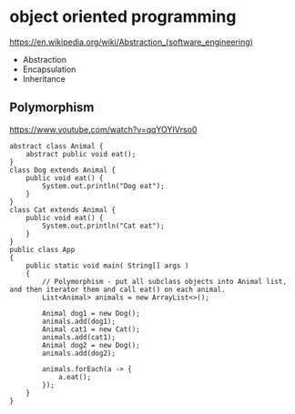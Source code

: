 # object oriented programming

https://en.wikipedia.org/wiki/Abstraction_(software_engineering)

- Abstraction
- Encapsulation
- Inheritance

## Polymorphism

https://www.youtube.com/watch?v=qqYOYIVrso0

```
abstract class Animal {
    abstract public void eat();
}
class Dog extends Animal {
    public void eat() {
        System.out.println("Dog eat");
    }
}
class Cat extends Animal {
    public void eat() {
        System.out.println("Cat eat");
    }
}
public class App
{
    public static void main( String[] args )
    {
        // Polymorphism - put all subclass objects into Animal list, and then iterator them and call eat() on each animal.
        List<Animal> animals = new ArrayList<>();

        Animal dog1 = new Dog();
        animals.add(dog1);
        Animal cat1 = new Cat();
        animals.add(cat1);
        Animal dog2 = new Dog();
        animals.add(dog2);

        animals.forEach(a -> {
            a.eat();
        });
    }
}
```
